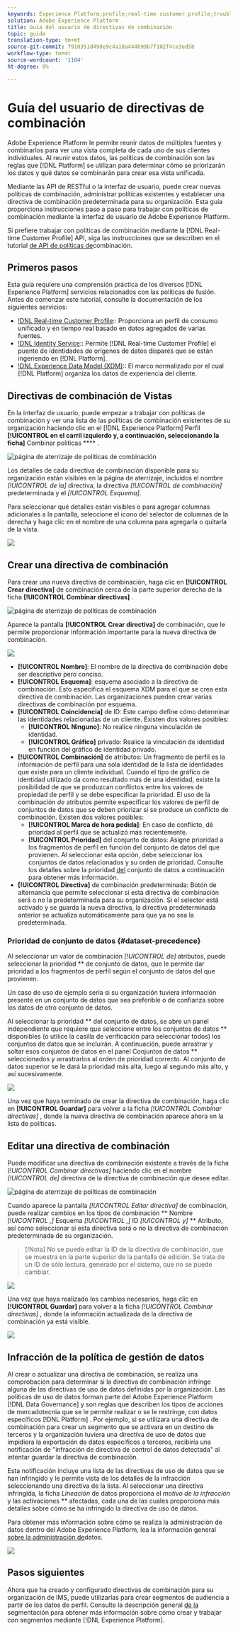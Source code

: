 ```yaml
---
keywords: Experience Platform;profile;real-time customer profile;troubleshooting;API
solution: Adobe Experience Platform
title: Guía del usuario de directivas de combinación
topic: guide
translation-type: tm+mt
source-git-commit: f910351d49de9c4a18a444b99b7f102f4ce3ed5b
workflow-type: tm+mt
source-wordcount: '1104'
ht-degree: 0%

---
```



# Guía del usuario de directivas de combinación

Adobe Experience Platform le permite reunir datos de múltiples fuentes y combinarlos para ver una vista completa de cada uno de sus clientes individuales. Al reunir estos datos, las políticas de combinación son las reglas que [!DNL Platform] se utilizan para determinar cómo se priorizarán los datos y qué datos se combinarán para crear esa vista unificada.

Mediante las API de RESTful o la interfaz de usuario, puede crear nuevas políticas de combinación, administrar políticas existentes y establecer una directiva de combinación predeterminada para su organización. Esta guía proporciona instrucciones paso a paso para trabajar con políticas de combinación mediante la interfaz de usuario de Adobe Experience Platform.

Si prefiere trabajar con políticas de combinación mediante la [!DNL Real-time Customer Profile] API, siga las instrucciones que se describen en el tutorial [de API de políticas de](../api/merge-policies.md)combinación.

## Primeros pasos

Esta guía requiere una comprensión práctica de los diversos [!DNL Experience Platform] servicios relacionados con las políticas de fusión. Antes de comenzar este tutorial, consulte la documentación de los siguientes servicios:

* [!DNL Real-time Customer Profile](../home.md):: Proporciona un perfil de consumo unificado y en tiempo real basado en datos agregados de varias fuentes.
* [!DNL Identity Service](../../identity-service/home.md):: Permite [!DNL Real-time Customer Profile] el puente de identidades de orígenes de datos dispares que se están ingeriendo en [!DNL Platform].
* [!DNL Experience Data Model (XDM)](../../xdm/home.md):: El marco normalizado por el cual [!DNL Platform] organiza los datos de experiencia del cliente.

## Directivas de combinación de Vistas

En la interfaz de usuario, puede empezar a trabajar con políticas de combinación y ver una lista de las políticas de combinación existentes de su organización haciendo clic en el [!DNL Experience Platform] Perfil **[!UICONTROL en el carril izquierdo y, a continuación, seleccionando la ficha]** Combinar políticas **** .

![página de aterrizaje de políticas de combinación](../images/merge-policies/landing.png)

Los detalles de cada directiva de combinación disponible para su organización están visibles en la página de aterrizaje, incluidos el nombre *[!UICONTROL de la]* directiva, la directiva *[!UICONTROL de combinación]* predeterminada y el *[!UICONTROL Esquema]*.

Para seleccionar qué detalles están visibles o para agregar columnas adicionales a la pantalla, seleccione el icono del selector de columnas de la derecha y haga clic en el nombre de una columna para agregarla o quitarla de la vista.

![](../images/merge-policies/adjust-view.png)

## Crear una directiva de combinación

Para crear una nueva directiva de combinación, haga clic en **[!UICONTROL Crear directiva]** de combinación cerca de la parte superior derecha de la ficha **[!UICONTROL Combinar directivas]** .

![página de aterrizaje de políticas de combinación](../images/merge-policies/create-new.png)

Aparece la pantalla **[!UICONTROL Crear directiva]** de combinación, que le permite proporcionar información importante para la nueva directiva de combinación.

![](../images/merge-policies/create.png)

* **[!UICONTROL Nombre]**: El nombre de la directiva de combinación debe ser descriptivo pero conciso.
* **[!UICONTROL Esquema]**: esquema asociado a la directiva de combinación. Esto especifica el esquema XDM para el que se crea esta directiva de combinación. Las organizaciones pueden crear varias directivas de combinación por esquema.
* **[!UICONTROL Coincidencia]** de ID: Este campo define cómo determinar las identidades relacionadas de un cliente. Existen dos valores posibles:
   * **[!UICONTROL Ninguno]**: No realice ninguna vinculación de identidad.
   * **[!UICONTROL Gráfico]** privado: Realice la vinculación de identidad en función del gráfico de identidad privado.
* **[!UICONTROL Combinación]** de atributos: Un fragmento de perfil es la información de perfil para una sola identidad de la lista de identidades que existe para un cliente individual. Cuando el tipo de gráfico de identidad utilizado da como resultado más de una identidad, existe la posibilidad de que se produzcan conflictos entre los valores de propiedad de perfil y se debe especificar la prioridad. El uso de la combinación *de* atributos permite especificar los valores de perfil de conjuntos de datos que se deben priorizar si se produce un conflicto de combinación. Existen dos valores posibles:
   * **[!UICONTROL Marca de hora pedida]**: En caso de conflicto, dé prioridad al perfil que se actualizó más recientemente.
   * **[!UICONTROL Prioridad]** del conjunto de datos: Asigne prioridad a los fragmentos de perfil en función del conjunto de datos del que provienen. Al seleccionar esta opción, debe seleccionar los conjuntos de datos relacionados y su orden de prioridad. Consulte los detalles sobre la prioridad [del](#dataset-precedence) conjunto de datos a continuación para obtener más información.
* **[!UICONTROL Directiva]** de combinación predeterminada: Botón de alternancia que permite seleccionar si esta directiva de combinación será o no la predeterminada para su organización. Si el selector está activado y se guarda la nueva directiva, la directiva predeterminada anterior se actualiza automáticamente para que ya no sea la predeterminada.

### Prioridad de conjunto de datos {#dataset-precedence}

Al seleccionar un valor de combinación *[!UICONTROL de]* atributos, puede seleccionar la prioridad ** de conjunto de datos, que le permite dar prioridad a los fragmentos de perfil según el conjunto de datos del que provienen.

Un caso de uso de ejemplo sería si su organización tuviera información presente en un conjunto de datos que sea preferible o de confianza sobre los datos de otro conjunto de datos.

Al seleccionar la prioridad ** del conjunto de datos, se abre un panel independiente que requiere que seleccione entre los conjuntos de datos ** disponibles (o utilice la casilla de verificación para seleccionar todos) los conjuntos de datos que se incluirán. A continuación, puede arrastrar y soltar esos conjuntos de datos en el panel Conjuntos de datos ** seleccionados y arrastrarlos al orden de prioridad correcto. Al conjunto de datos superior se le dará la prioridad más alta, luego al segundo más alto, y así sucesivamente.

![](../images/merge-policies/dataset-precedence.png)

Una vez que haya terminado de crear la directiva de combinación, haga clic en **[!UICONTROL Guardar]** para volver a la ficha *[!UICONTROL Combinar directivas]* , donde la nueva directiva de combinación aparece ahora en la lista de políticas.

## Editar una directiva de combinación

Puede modificar una directiva de combinación existente a través de la ficha *[!UICONTROL Combinar directivas]* haciendo clic en el nombre *[!UICONTROL de]* directiva de la directiva de combinación que desee editar.

![página de aterrizaje de políticas de combinación](../images/merge-policies/select-edit.png)

Cuando aparece la pantalla *[!UICONTROL Editar directiva]* de combinación, puede realizar cambios en los tipos de combinación ** Nombre *[!UICONTROL ,]* Esquema *[!UICONTROL ,]* ID *[!UICONTROL y]* ** Atributo, así como seleccionar si esta directiva será o no la directiva de combinación predeterminada de su organización.

>[!Nota]
>No se puede editar la ID de la directiva de combinación, que se muestra en la parte superior de la pantalla de edición. Se trata de un ID de sólo lectura, generado por el sistema, que no se puede cambiar.

![](../images/merge-policies/edit-screen.png)

Una vez que haya realizado los cambios necesarios, haga clic en **[!UICONTROL Guardar]** para volver a la ficha *[!UICONTROL Combinar directivas]* , donde la información actualizada de la directiva de combinación ya está visible.

![](../images/merge-policies/edited.png)

## Infracción de la política de gestión de datos

Al crear o actualizar una directiva de combinación, se realiza una comprobación para determinar si la directiva de combinación infringe alguna de las directivas de uso de datos definidas por la organización. Las políticas de uso de datos forman parte del Adobe Experience Platform [!DNL Data Governance] y son reglas que describen los tipos de acciones de mercadotecnia que se le permite realizar o se le restringe, con datos específicos [!DNL Platform] . Por ejemplo, si se utilizara una directiva de combinación para crear un segmento que se activara en un destino de terceros y la organización tuviera una directiva de uso de datos que impidiera la exportación de datos específicos a terceros, recibiría una notificación de &quot;infracción de directiva de control de datos detectada&quot; al intentar guardar la directiva de combinación.

Esta notificación incluye una lista de las directivas de uso de datos que se han infringido y le permite vista de los detalles de la infracción seleccionando una directiva de la lista. Al seleccionar una directiva infringida, la ficha *Lineación* de datos proporciona el *motivo de la infracción* y las activaciones ** afectadas, cada una de las cuales proporciona más detalles sobre cómo se ha infringido la directiva de uso de datos.

Para obtener más información sobre cómo se realiza la administración de datos dentro del Adobe Experience Platform, lea la información general [sobre la administración de](../../data-governance/home.md)datos.

![](../images/merge-policies/policy-violation.png)

## Pasos siguientes

Ahora que ha creado y configurado directivas de combinación para su organización de IMS, puede utilizarlas para crear segmentos de audiencia a partir de los datos de perfil. Consulte la descripción general [de la](../../segmentation/home.md) segmentación para obtener más información sobre cómo crear y trabajar con segmentos mediante [!DNL Experience Platform].